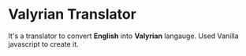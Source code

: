 # Valyrian Translator

It's a translator to convert **English** into **Valyrian** langauge. Used Vanilla javascript to create it.